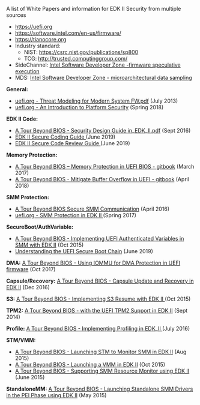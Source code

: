 A list of White Papers and information for EDK II Security from multiple sources
* https://uefi.org
* https://software.intel.com/en-us/firmware/
* https://tianocore.org
* Industry standard:
  * NIST: https://csrc.nist.gov/publications/sp800 <br>
  * TCG: http://trusted.computinggroup.com/
* SideChannel: [Intel Software Developer Zone -firmware speculative execution](https://software.intel.com/security-software-guidance/insights/host-firmware-speculative-execution-side-channel-mitigation)
* MDS: [Intel Software Developer Zone - microarchitectural data sampling](https://software.intel.com/security-software-guidance/insights/deep-dive-intel-analysis-microarchitectural-data-sampling)


**General:**
* [uefi.org - Threat Modeling for Modern System FW.pdf](http://www.uefi.org/sites/default/files/resources/Intel-UEFI-ThreatModel.pdf) (July 2013)
* [uefi.org - An Introduction to Platform Security](http://www.uefi.org/sites/default/files/resources/Intel_An%20Introduction%20to%20Platform%20.pdf) (Spring 2018)

**EDK II Code:**
* [A Tour Beyond BIOS - Security Design Guide in_EDK_II.pdf](https://github.com/tianocore-docs/Docs/raw/master/White_Papers/A_Tour_Beyond_BIOS_Security_Design_Guide_in_EDK_II.pdf) (Sept 2016)
* [EDK II Secure Coding Guide ](https://edk2-docs.gitbook.io/edk-ii-secure-coding-guide) (June 2019) 
* [EDK II Secure Code Review Guide ](https://edk2-docs.gitbook.io/edk-ii-secure-code-review-guide) (June 2019)

**Memory Protection:**
* [A Tour Beyond BIOS – Memory Protection in UEFI BIOS - gitbook](https://edk2-docs.gitbook.io/a-tour-beyond-bios-memory-protection-in-uefi-bios)  (March 2017)
* [A Tour Beyond BIOS - Mitigate Buffer Overflow in UEFI - gitbook](https://edk2-docs.gitbook.io/a-tour-beyond-bios-mitigate-buffer-overflow-in-ue) (April 2018)

**SMM Protection:**
* [A Tour Beyond BIOS Secure SMM Communication](https://github.com/tianocore-docs/Docs/raw/master/White_Papers/A_Tour_Beyond_BIOS_Secure_SMM_Communication.pdf) (April 2016)
* [uefi.org - SMM Protection in EDK II ](http://www.uefi.org/sites/default/files/resources/Jiewen%20Yao%20-%20SMM%20Protection%20in%20%20EDKII_Intel.pdf) (Spring 2017)

**SecureBoot/AuthVariable:**
* [A Tour Beyond BIOS - Implementing UEFI Authenticated Variables in SMM with EDK II](https://github.com/tianocore-docs/Docs/raw/master/White_Papers/A_Tour_Beyond_BIOS_Implementing_UEFI_Authenticated_Variables_in_SMM_with_EDKII_V2.pdf) (Oct 2015)
* [Understanding the UEFI Secure Boot Chain](https://edk2-docs.gitbook.io/understanding-the-uefi-secure-boot-chain) (June 2019)

**DMA:**
[A Tour Beyond BIOS - Using IOMMU for DMA Protection in UEFI firmware](https://software.intel.com/sites/default/files/managed/8d/88/intel-whitepaper-using-iommu-for-dma-protection-in-uefi.pdf ) (Oct 2017)

**Capsule/Recovery:**
[A Tour Beyond BIOS - Capsule Update and Recovery in EDK II](https://github.com/tianocore-docs/Docs/raw/master/White_Papers/A_Tour_Beyond_BIOS_Capsule_Update_and_Recovery_in_EDK_II.pdf) (Dec 2016)

**S3:**
[A Tour Beyond BIOS - Implementing S3 Resume with EDK II ](https://github.com/tianocore-docs/Docs/raw/master/White_Papers/A_Tour_Beyond_BIOS_Implementing_S3_resume_with_EDKII_V2.pdf) (Oct 2015)

**TPM2:**
[A Tour Beyond BIOS - with the UEFI TPM2 Support in EDK II](https://software.intel.com/sites/default/files/managed/94/2d/a_tour_beyond_bios_implementing_tpm2_support_in_edkii.pdf) (Sept 2014)

**Profile:**
[A Tour Beyond BIOS - Implementing Profiling in EDK_II ](https://github.com/tianocore-docs/Docs/raw/master/White_Papers/A_Tour_Beyond_BIOS_Implementing_Profiling_in_EDK_II.pdf) (July 2016)

**STM/VMM:**
* [A Tour Beyond BIOS -  Launching STM to Monitor SMM in EDK II](https://software.intel.com/sites/default/files/managed/f0/46/a_tour_beyond_bios_launching_stm_to_monitor_smm_in_efi_developer_kit_ii.pdf) (Aug 2015)
* [ A Tour Beyond BIOS - Launching a VMM in EDK II](https://software.intel.com/sites/default/files/managed/7a/3c/a_tour_beyond_bios_launching_vmm_in_efi_developer_kit_ii_0.pdf) (Oct 2015)
* [A Tour Beyond BIOS - Supporting SMM Resource Monitor using EDK II ](https://software.intel.com/sites/default/files/managed/85/7d/a_tour_beyond_bios_supporting_smm_resource_monitor_using_the_efi_developer_kit_ii.pdf) (June 2015)

**StandaloneMM:**
[A Tour Beyond BIOS - Launching Standalone SMM Drivers in the PEI Phase using EDK II](https://software.intel.com/sites/default/files/managed/46/ba/a_tour_beyond_bios_launching_standalone_smm_drivers_in_pei_using_the_efi_developer_kit_ii.pdf) (May 2015)
